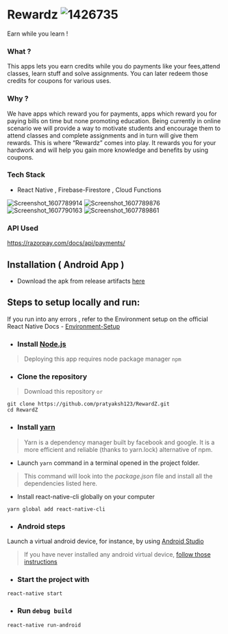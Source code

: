 # Rewardz ![1426735](https://user-images.githubusercontent.com/55044774/101991573-ac373f80-3cd3-11eb-95ad-1847e3169ea0.png)
Earn while you learn !

### What ?
This apps lets you earn credits while you do payments like your fees,attend classes, learn stuff and solve assignments. You can later redeem those credits for coupons for various uses.

### Why ?
We have apps which reward you for payments, apps which reward you for paying bills on time but none promoting education.
Being currently in online scenario we will provide a way to motivate students and encourage them to attend classes and complete assignments and in turn will give them rewards.
This is where “Rewardz” comes into play. It rewards you for your hardwork and will help you gain more knowledge and benefits by using coupons.

### Tech Stack
- React Native , Firebase-Firestore , Cloud Functions

![Screenshot_1607789914](https://user-images.githubusercontent.com/55044774/101989226-ee0cb980-3cc4-11eb-955f-26f29f3224f8.png)
![Screenshot_1607789876](https://user-images.githubusercontent.com/55044774/101989252-12689600-3cc5-11eb-8856-d52892c24318.png)
![Screenshot_1607790163](https://user-images.githubusercontent.com/55044774/101989276-4479f800-3cc5-11eb-85af-f7b0964d80ac.png)
![Screenshot_1607789861](https://user-images.githubusercontent.com/55044774/101989316-90c53800-3cc5-11eb-887d-561572dd3c77.png)

### API Used
https://razorpay.com/docs/api/payments/



## Installation ( Android App )
- Download the apk from release artifacts [here](https://github.com/pratyaksh123/RewardZ/releases/tag/v1.0.1)


## Steps to setup locally and run:
If you run into any errors , refer to the Environment setup on the official React Native Docs - [Environment-Setup](https://reactnative.dev/docs/environment-setup)

* ### Install [Node.js](https://nodejs.org/en/download/current/)
> Deploying this app requires node package manager `npm` 

* ### Clone the repository
> Download this repository `or`
```
git clone https://github.com/pratyaksh123/RewardZ.git
cd RewardZ
```
* ### Install [yarn](https://yarnpkg.com/en/docs/install)
> Yarn is a dependency manager built by facebook and google. It is a more efficient and reliable (thanks to yarn.lock) alternative of npm.
- Launch ``` yarn ``` command in a terminal opened in the project folder.
> This command will look into the *package.json* file and install all the dependencies listed here.
- Install react-native-cli globally on your computer
```
yarn global add react-native-cli
```
* ### Android steps
Launch a virtual android device, for instance, by using [Android Studio](https://developer.android.com/studio/run/managing-avds.html#viewing)

> If you have never installed any android virtual device, [follow those instructions](https://developer.android.com/studio/run/managing-avds.html#createavd)

* ### Start the project with
```
react-native start
```
* ### Run `debug build`
```
react-native run-android
```
